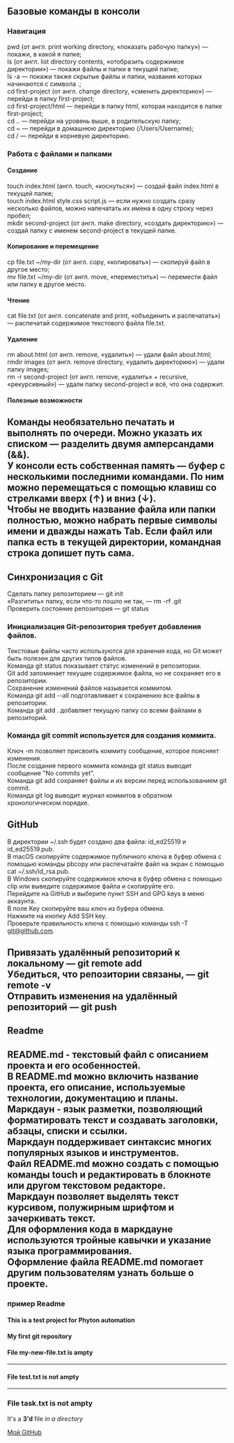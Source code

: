 ## Базовые команды в консоли

### Навигация

pwd (от англ. print working directory, «показать рабочую папку») — покажи, в какой я папке;  
ls (от англ. list directory contents, «отобразить содержимое директории») — покажи файлы и папки в текущей папке;  
ls -a — покажи также скрытые файлы и папки, названия которых начинаются с символа .;  
cd first-project (от англ. change directory, «сменить директорию») — перейди в папку first-project;  
cd first-project/html — перейди в папку html, которая находится в папке first-project;  
cd .. — перейди на уровень выше, в родительскую папку;  
cd ~ — перейди в домашнюю директорию (/Users/Username);  
cd / — перейди в корневую директорию.  


### Работа с файлами и папками
#### Создание

touch index.html (англ. touch, «коснуться») — создай файл index.html в текущей папке;  
touch index.html style.css script.js — если нужно создать сразу несколько файлов, можно напечатать их имена в одну строку через пробел;  
mkdir second-project (от англ. make directory, «создать директорию») — создай папку с именем second-project в текущей папке.  


#### Копирование и перемещение
cp file.txt ~/my-dir (от англ. copy, «копировать») — скопируй файл в другое место;  
mv file.txt ~/my-dir (от англ. move, «переместить») — перемести файл или папку в другое место.  


#### Чтение
cat file.txt (от англ. concatenate and print, «объединить и распечатать») — распечатай содержимое текстового файла file.txt.  


#### Удаление
rm about.html (от англ. remove, «удалить») — удали файл about.html;  
rmdir images (от англ. remove directory, «удалить директорию») — удали папку images;  
rm -r second-project (от англ. remove, «удалить» + recursive, «рекурсивный») — удали папку second-project и всё, что она содержит.  
#### Полезные возможности
Команды необязательно печатать и выполнять по очереди. Можно указать их списком — разделить двумя амперсандами (&&).  
У консоли есть собственная память — буфер с несколькими последними командами. По ним можно перемещаться с помощью клавиш со стрелками вверх (↑) и вниз (↓).  
Чтобы не вводить название файла или папки полностью, можно набрать первые символы имени и дважды нажать Tab. Если файл или папка есть в текущей директории, командная строка допишет путь сама.  
-----
## Синхронизация с Git 
Сделать папку репозиторием — git init  
«Разгитить» папку, если что-то пошло не так, — rm -rf .git  
Проверить состояние репозитория — git status  

### Инициализация Git-репозитория требует добавления файлов.
Текстовые файлы часто используются для хранения кода, но Git может быть полезен для других типов файлов.  
Команда git status показывает статус изменений в репозитории.  
Git add запоминает текущее содержимое файла, но не сохраняет его в репозитории.  
Сохранение изменений файлов называется коммитом.  
Команда git add --all подготавливает к сохранению все файлы в репозитории.  
Команда git add . добавляет текущую папку со всеми файлами в репозиторий.  

### Команда git commit используется для создания коммита.
Ключ -m позволяет присвоить коммиту сообщение, которое поясняет изменения.  
После создания первого коммита команда git status выводит сообщение "No commits yet".  
Команда git add сохраняет файлы и их версии перед использованием git commit.  
Команда git log выводит журнал коммитов в обратном хронологическом порядке.  
## GitHub
В директории ~/.ssh будет создано два файла: id_ed25519 и id_ed25519.pub.  
В macOS скопируйте содержимое публичного ключа в буфер обмена с помощью команды pbcopy или распечатайте файл на экран с помощью cat ~/.ssh/id_rsa.pub.  
В Windows скопируйте содержимое ключа в буфер обмена с помощью clip или выведите содержимое файла и скопируйте его.  
Перейдите на GitHub и выберите пункт SSH and GPG keys в меню аккаунта.  
В поле Key скопируйте ваш ключ из буфера обмена.  
Нажмите на кнопку Add SSH key.  
Проверьте правильность ключа с помощью команды ssh -T git@github.com.  

Привязать удалённый репозиторий к локальному — git remote add  
Убедиться, что репозитории связаны, — git remote -v  
Отправить изменения на удалённый репозиторий — git push  
-----

## Readme
README.md - текстовый файл с описанием проекта и его особенностей.  
В README.md можно включить название проекта, его описание, используемые технологии, документацию и планы.  
Маркдаун - язык разметки, позволяющий форматировать текст и создавать заголовки, абзацы, списки и ссылки.  
Маркдаун поддерживает синтаксис многих популярных языков и инструментов.  
Файл README.md можно создать с помощью команды touch и редактировать в блокноте или другом текстовом редакторе.  
Маркдаун позволяет выделять текст курсивом, полужирным шрифтом и зачеркивать текст.  
Для оформления кода в маркдауне используются тройные кавычки и указание языка программирования.  
Оформление файла README.md помогает другим пользователям узнать больше о проекте.  
---
### пример Readme
#### This is a test project for Phyton automation 
#### My first git repository
#### File my-new-file.txt is ampty
---

#### File test.txt is not ampty
----

### File task.txt  is not ampty

It's a **3'd** file _in a directory_ 


[Мой GitHub](https://github.com/luboznastyk-jpg/first-project "Мой GitHub!" ) 